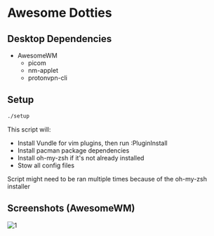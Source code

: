 # Awesome Dotties

## Desktop Dependencies

- AwesomeWM
  - picom
  - nm-applet
  - protonvpn-cli

## Setup

```bash
./setup
```

This script will:

- Install Vundle for vim plugins, then run :PluginInstall
- Install pacman package dependencies
- Install oh-my-zsh if it's not already installed
- Stow all config files

Script might need to be ran multiple times because of the oh-my-zsh installer

## Screenshots (AwesomeWM)

![1](https://user-images.githubusercontent.com/7034681/168401251-1db8db8b-a9fe-46b1-9a12-d1532eed8a96.png)
